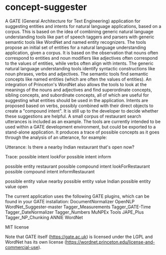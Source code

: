 # concept-suggester
A GATE (General Architecture for Text Engineering) application for suggesting entities and intents for natural language applications, based on a corpus.
This is based on the idea of combining generic natural language understanding tools like part of speech taggers and parsers with generic semantic tools like WordNet and named entity recognizers. The tools propose an initial set of entities for a natural language understanding application, given a corpus. It is based on the observation that nouns often correspond to entities and noun modifiers like adjectives often correspond to the values of entities, while verbs often align with intents.
The generic natural language understanding tools identify syntactic constructions like noun phrases, verbs and adjectives. The semantic tools find semantic concepts like named entities (which are often the values of entities). An integration of Princeton's WordNet also allows the tools to look at the meanings of the nouns and adjectives and find superordinate concepts, sibling concepts, and subordinate concepts, all of which are useful for suggesting what entities should be used in the application.
Intents are proposed based on verbs, possibly combined with their direct objects to create a "compound intent".
It is still up to the developer to decide whether these suggestions are helpful.
A small corpus of restaurant search utterances is included as an example.
The tools are currently intended to be used within a GATE development environment, but could be exported to a stand-alone application.
It produces a trace of possible concepts as it goes through the analysis of an utterance, for example:

Utterance:
Is there a nearby Indian restaurant that's open now?

Trace:
possible intent lookFor
possible intent inform

possible entity restaurant
possible compound intent lookForRestaurant
possible compound intent informRestaurant

possible entity value nearby
possible entity value Indian
possible entity value open

The current application uses the following GATE plugins, which can be found in your GATE installation:
 DocumentNormalizer
 OpenNLP
 WordNet_Suggester-master
 Tagger_Measurements
 Tagger_GATE-Time
 Tagger_DateNormalizer
 Tagger_Numbers
 MuNPEx
 Tools
 JAPE_Plus
 Tagger_NP_Chunking
 ANNIE
 WordNet
 
MIT license

Note that GATE itself (https://gate.ac.uk) is licensed under the LGPL and WordNet has its own license (https://wordnet.princeton.edu/license-and-commercial-use). 
